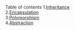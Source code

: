 Table of contents
1.<a href="https://www.geeksforgeeks.org/inheritance-in-java/">Inheritance</a> </br>
2.<a href="https://www.geeksforgeeks.org/encapsulation-in-java/">Encapsulation</a> </br>
3.<a href="https://www.geeksforgeeks.org/polymorphism-in-java/">Polymorphism</a> </br>
4.<a href="https://www.tutorialspoint.com/java/java_abstraction.htm/">Abstraction</a> </br>
